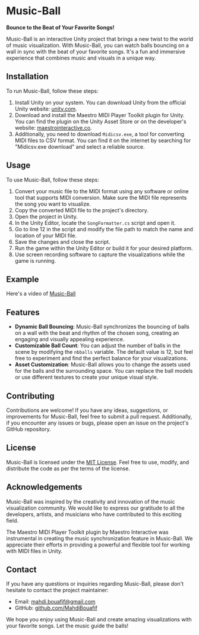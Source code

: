 # Music-Ball


**Bounce to the Beat of Your Favorite Songs!**

Music-Ball is an interactive Unity project that brings a new twist to the world of music visualization. With Music-Ball, you can watch balls bouncing on a wall in sync with the beat of your favorite songs. It's a fun and immersive experience that combines music and visuals in a unique way.

## Installation

To run Music-Ball, follow these steps:

1. Install Unity on your system. You can download Unity from the official Unity website: [unity.com](https://unity.com/).
2. Download and install the Maestro MIDI Player Toolkit plugin for Unity. You can find the plugin on the Unity Asset Store or on the developer's website: [maestrointeractive.co](https://www.maestrointeractive.co/).
3. Additionally, you need to download `Midicsv.exe`, a tool for converting MIDI files to CSV format. You can find it on the internet by searching for "Midicsv.exe download" and select a reliable source.

## Usage

To use Music-Ball, follow these steps:

1. Convert your music file to the MIDI format using any software or online tool that supports MIDI conversion. Make sure the MIDI file represents the song you want to visualize.
2. Copy the converted MIDI file to the project's directory.
3. Open the project in Unity.
4. In the Unity Editor, locate the `SongFormatter.cs` script and open it.
5. Go to line 12 in the script and modify the file path to match the name and location of your MIDI file.
6. Save the changes and close the script.
7. Run the game within the Unity Editor or build it for your desired platform.
8. Use screen recording software to capture the visualizations while the game is running.

## Example

Here's a video of [Music-Ball](https://bit.ly/3oRUXHv)


## Features

- **Dynamic Ball Bouncing**: Music-Ball synchronizes the bouncing of balls on a wall with the beat and rhythm of the chosen song, creating an engaging and visually appealing experience.
- **Customizable Ball Count**: You can adjust the number of balls in the scene by modifying the `nbballs` variable. The default value is 12, but feel free to experiment and find the perfect balance for your visualizations.
- **Asset Customization**: Music-Ball allows you to change the assets used for the balls and the surrounding space. You can replace the ball models or use different textures to create your unique visual style.

## Contributing

Contributions are welcome! If you have any ideas, suggestions, or improvements for Music-Ball, feel free to submit a pull request. Additionally, if you encounter any issues or bugs, please open an issue on the project's GitHub repository.

## License

Music-Ball is licensed under the [MIT License](LICENSE). Feel free to use, modify, and distribute the code as per the terms of the license.

## Acknowledgements

Music-Ball was inspired by the creativity and innovation of the music visualization community. We would like to express our gratitude to all the developers, artists, and musicians who have contributed to this exciting field.

The Maestro MIDI Player Toolkit plugin by Maestro Interactive was instrumental in creating the music synchronization feature in Music-Ball. We appreciate their efforts in providing a powerful and flexible tool for working with MIDI files in Unity.

## Contact

If you have any questions or inquiries regarding Music-Ball, please don't hesitate to contact the project maintainer:

- Email: mahdi.bouafif@gmail.com
- GitHub: [github.com/MahdiBouafif](https://github.com/MahdiBouafif)

We hope you enjoy using Music-Ball and create amazing visualizations with your favorite songs. Let the music guide the balls!
